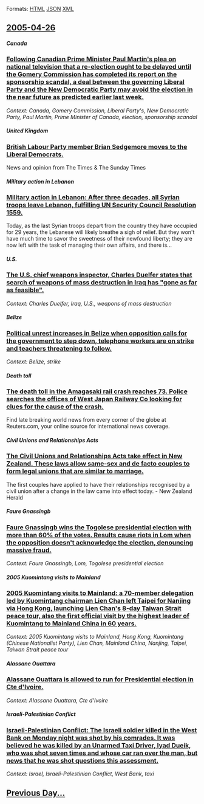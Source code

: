 
Formats: [HTML](2005/04/26/index.html)  [JSON](2005/04/26/index.json)  [XML](2005/04/26/index.xml)  

## [2005-04-26](/news/2005/04/26/index.md)

##### Canada
### [ Following Canadian Prime Minister Paul Martin's plea on national television that a re-election ought to be delayed until the Gomery Commission has completed its report on the sponsorship scandal, a deal between the governing Liberal Party and the New Democratic Party may avoid the election in the near future as predicted earlier last week. ](/news/2005/04/26/following-canadian-prime-minister-paul-martin-s-plea-on-national-television-that-a-re-election-ought-to-be-delayed-until-the-gomery-commiss.md)
_Context: Canada, Gomery Commission, Liberal Party's, New Democratic Party, Paul Martin, Prime Minister of Canada, election, sponsorship scandal_

##### United Kingdom
### [ British Labour Party member Brian Sedgemore moves to the Liberal Democrats. ](/news/2005/04/26/british-labour-party-member-brian-sedgemore-moves-to-the-liberal-democrats.md)
News and opinion from The Times &amp; The Sunday Times

##### Military action in Lebanon
### [ Military action in Lebanon: After three decades, all Syrian troops leave Lebanon, fulfilling UN Security Council Resolution 1559. ](/news/2005/04/26/military-action-in-lebanon-after-three-decades-all-syrian-troops-leave-lebanon-fulfilling-un-security-council-resolution-1559.md)
Today, as the last Syrian troops depart from the country they have occupied for 29 years, the Lebanese will likely breathe a sigh of relief. But they won&#39;t have much time to savor the sweetness of their newfound liberty; they are now left with the task of managing their own affairs, and there is...

##### U.S.
### [ The U.S. chief weapons inspector, Charles Duelfer states that search of weapons of mass destruction in Iraq has "gone as far as feasible". ](/news/2005/04/26/the-u-s-chief-weapons-inspector-charles-duelfer-states-that-search-of-weapons-of-mass-destruction-in-iraq-has-gone-as-far-as-feasible.md)
_Context: Charles Duelfer, Iraq, U.S., weapons of mass destruction_

##### Belize
### [ Political unrest increases in Belize when opposition calls for the government to step down, telephone workers are on strike and teachers threatening to follow. ](/news/2005/04/26/political-unrest-increases-in-belize-when-opposition-calls-for-the-government-to-step-down-telephone-workers-are-on-strike-and-teachers-th.md)
_Context: Belize, strike_

##### Death toll
### [ The death toll in the Amagasaki rail crash reaches 73. Police searches the offices of West Japan Railway Co looking for clues for the cause of the crash. ](/news/2005/04/26/the-death-toll-in-the-amagasaki-rail-crash-reaches-73-police-searches-the-offices-of-west-japan-railway-co-looking-for-clues-for-the-cause.md)
Find late breaking world news from every corner of the globe at Reuters.com, your online source for international news coverage.

##### Civil Unions and Relationships Acts
### [ The Civil Unions and Relationships Acts take effect in New Zealand. These laws allow same-sex and de facto couples to form legal unions that are similar to marriage. ](/news/2005/04/26/the-civil-unions-and-relationships-acts-take-effect-in-new-zealand-these-laws-allow-same-sex-and-de-facto-couples-to-form-legal-unions-tha.md)
The first couples have applied to have their relationships recognised by a civil union after a change in the law came into effect today. - New Zealand Herald

##### Faure Gnassingb
### [ Faure Gnassingb wins the Togolese presidential election with more than 60% of the votes. Results cause riots in Lom when the opposition doesn't acknowledge the election, denouncing massive fraud. ](/news/2005/04/26/faure-gnassingbe-wins-the-togolese-presidential-election-with-more-than-60-of-the-votes-results-cause-riots-in-lome-when-the-opposition-d.md)
_Context: Faure Gnassingb, Lom, Togolese presidential election_

##### 2005 Kuomintang visits to Mainland
### [ 2005 Kuomintang visits to Mainland: a 70-member delegation led by Kuomintang chairman Lien Chan left Taipei for Nanjing via Hong Kong, launching Lien Chan's 8-day Taiwan Strait peace tour, also the first official visit by the highest leader of Kuomintang to Mainland China in 60 years. ](/news/2005/04/26/2005-kuomintang-visits-to-mainland-a-70-member-delegation-led-by-kuomintang-chairman-lien-chan-left-taipei-for-nanjing-via-hong-kong-laun.md)
_Context: 2005 Kuomintang visits to Mainland, Hong Kong, Kuomintang (Chinese Nationalist Party), Lien Chan, Mainland China, Nanjing, Taipei, Taiwan Strait peace tour_

##### Alassane Ouattara
### [ Alassane Ouattara is allowed to run for Presidential election in Cte d'Ivoire. ](/news/2005/04/26/alassane-ouattara-is-allowed-to-run-for-presidential-election-in-cote-d-ivoire.md)
_Context: Alassane Ouattara, Cte d'Ivoire_

##### Israeli-Palestinian Conflict
### [ Israeli-Palestinian Conflict: The Israeli soldier killed in the West Bank on Monday night was shot by his comrades. It was believed he was killed by an Unarmed Taxi Driver, Iyad Dueik, who was shot seven times and whose car ran over the man, but news that he was shot questions this assessment. ](/news/2005/04/26/israeli-palestinian-conflict-the-israeli-soldier-killed-in-the-west-bank-on-monday-night-was-shot-by-his-comrades-it-was-believed-he-was.md)
_Context: Israel, Israeli-Palestinian Conflict, West Bank, taxi_

## [Previous Day...](/news/2005/04/25/index.md)

